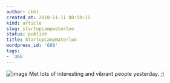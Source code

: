 ```yaml
---
author: cbhl
created_at: 2010-11-11 08:59:11
kind: article
slug: startupcampwaterloo
status: publish
title: StartupCampWaterloo
wordpress_id: '699'
tags:
- '365'
---
```


![image](http://blog.azuresky.ca/blog/wp-content/uploads/2010/11/wpid-IMG_20101110_194615.jpg)
Met lots of interesting and vibrant people yesterday. ;)
